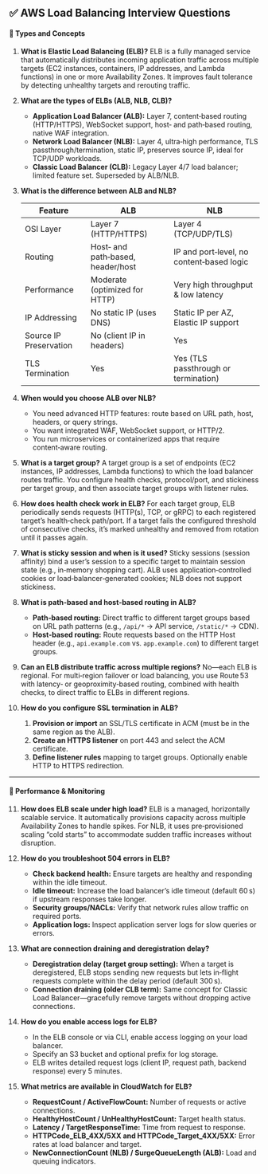 ## ✅ AWS Load Balancing Interview Questions


#### 🔹 Types and Concepts

1. **What is Elastic Load Balancing (ELB)?**
   ELB is a fully managed service that automatically distributes incoming application traffic across multiple targets (EC2 instances, containers, IP addresses, and Lambda functions) in one or more Availability Zones. It improves fault tolerance by detecting unhealthy targets and rerouting traffic.

2. **What are the types of ELBs (ALB, NLB, CLB)?**

   * **Application Load Balancer (ALB):** Layer 7, content‑based routing (HTTP/HTTPS), WebSocket support, host‑ and path‑based routing, native WAF integration.
   * **Network Load Balancer (NLB):** Layer 4, ultra‑high performance, TLS passthrough/termination, static IP, preserves source IP, ideal for TCP/UDP workloads.
   * **Classic Load Balancer (CLB):** Legacy Layer 4/7 load balancer; limited feature set. Superseded by ALB/NLB.

3. **What is the difference between ALB and NLB?**

   | Feature                | ALB                               | NLB                                       |
   | ---------------------- | --------------------------------- | ----------------------------------------- |
   | OSI Layer              | Layer 7 (HTTP/HTTPS)              | Layer 4 (TCP/UDP/TLS)                     |
   | Routing                | Host‑ and path‑based, header/host | IP and port‑level, no content‑based logic |
   | Performance            | Moderate (optimized for HTTP)     | Very high throughput & low latency        |
   | IP Addressing          | No static IP (uses DNS)           | Static IP per AZ, Elastic IP support      |
   | Source IP Preservation | No (client IP in headers)         | Yes                                       |
   | TLS Termination        | Yes                               | Yes (TLS passthrough or termination)      |

4. **When would you choose ALB over NLB?**

   * You need advanced HTTP features: route based on URL path, host, headers, or query strings.
   * You want integrated WAF, WebSocket support, or HTTP/2.
   * You run microservices or containerized apps that require content‑aware routing.

5. **What is a target group?**
   A target group is a set of endpoints (EC2 instances, IP addresses, Lambda functions) to which the load balancer routes traffic. You configure health checks, protocol/port, and stickiness per target group, and then associate target groups with listener rules.

6. **How does health check work in ELB?**
   For each target group, ELB periodically sends requests (HTTP(s), TCP, or gRPC) to each registered target’s health‑check path/port. If a target fails the configured threshold of consecutive checks, it’s marked unhealthy and removed from rotation until it passes again.

7. **What is sticky session and when is it used?**
   Sticky sessions (session affinity) bind a user’s session to a specific target to maintain session state (e.g., in‑memory shopping cart). ALB uses application‑controlled cookies or load‑balancer‑generated cookies; NLB does not support stickiness.

8. **What is path‑based and host‑based routing in ALB?**

   * **Path‑based routing:** Direct traffic to different target groups based on URL path patterns (e.g., `/api/*` → API service, `/static/*` → CDN).
   * **Host‑based routing:** Route requests based on the HTTP Host header (e.g., `api.example.com` vs. `app.example.com`) to different target groups.

9. **Can an ELB distribute traffic across multiple regions?**
   No—each ELB is regional. For multi‑region failover or load balancing, you use Route 53 with latency‑ or geoproximity‑based routing, combined with health checks, to direct traffic to ELBs in different regions.

10. **How do you configure SSL termination in ALB?**

    1. **Provision or import** an SSL/TLS certificate in ACM (must be in the same region as the ALB).
    2. **Create an HTTPS listener** on port 443 and select the ACM certificate.
    3. **Define listener rules** mapping to target groups. Optionally enable HTTP to HTTPS redirection.

---

#### 🔹 Performance & Monitoring

11. **How does ELB scale under high load?**
    ELB is a managed, horizontally scalable service. It automatically provisions capacity across multiple Availability Zones to handle spikes. For NLB, it uses pre‑provisioned scaling “cold starts” to accommodate sudden traffic increases without disruption.

12. **How do you troubleshoot 504 errors in ELB?**

    * **Check backend health:** Ensure targets are healthy and responding within the idle timeout.
    * **Idle timeout:** Increase the load balancer’s idle timeout (default 60 s) if upstream responses take longer.
    * **Security groups/NACLs:** Verify that network rules allow traffic on required ports.
    * **Application logs:** Inspect application server logs for slow queries or errors.

13. **What are connection draining and deregistration delay?**

    * **Deregistration delay (target group setting):** When a target is deregistered, ELB stops sending new requests but lets in‑flight requests complete within the delay period (default 300 s).
    * **Connection draining (older CLB term):** Same concept for Classic Load Balancer—gracefully remove targets without dropping active connections.

14. **How do you enable access logs for ELB?**

    * In the ELB console or via CLI, enable access logging on your load balancer.
    * Specify an S3 bucket and optional prefix for log storage.
    * ELB writes detailed request logs (client IP, request path, backend response) every 5 minutes.

15. **What metrics are available in CloudWatch for ELB?**

    * **RequestCount / ActiveFlowCount:** Number of requests or active connections.
    * **HealthyHostCount / UnHealthyHostCount:** Target health status.
    * **Latency / TargetResponseTime:** Time from request to response.
    * **HTTPCode\_ELB\_4XX/5XX and HTTPCode\_Target\_4XX/5XX:** Error rates at load balancer and target.
    * **NewConnectionCount (NLB) / SurgeQueueLength (ALB):** Load and queuing indicators.